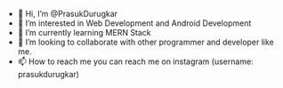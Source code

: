 - 👋 Hi, I’m @PrasukDurugkar
- 👀 I’m interested in Web Development and Android Development
- 🌱 I’m currently learning MERN Stack
- 💞️ I’m looking to collaborate with other programmer and developer like me.
- 📫 How to reach me you can reach me on instagram (username: prasukdurugkar)

<!---
PrasukDurugkar/PrasukDurugkar is a ✨ special ✨ repository because its `README.md` (this file) appears on your GitHub profile.
You can click the Preview link to take a look at your changes.
--->
